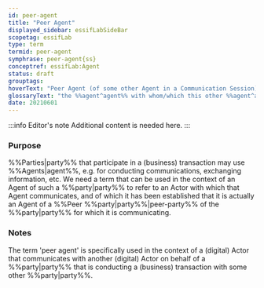 ```yaml
---
id: peer-agent
title: "Peer Agent"
displayed_sidebar: essifLabSideBar
scopetag: essifLab
type: term
termid: peer-agent
symphrase: peer-agent{ss}
conceptref: essifLab:Agent
status: draft
grouptags:
hoverText: "Peer Agent (of some other Agent in a Communication Session): the Agent with whom/which this other Agent is communicating in that Communication Session."
glossaryText: "the %%agent^agent%% with whom/which this other %%agent^agent%% is communicating in that %%communication session^communication-session%%."
date: 20210601
---
```


:::info Editor's note
Additional content is needed here.
:::

### Purpose
%%Parties|party%% that participate in a (business) transaction may use %%Agents|agent%%, e.g. for conducting communications, exchanging information, etc. We need a term that can be used in the context of an Agent of such a %%party|party%% to refer to an Actor with which that Agent communicates, and of which it has been established that it is actually an Agent of a %%Peer %%party|party%%|peer-party%% of the %%party|party%% for which it is communicating.

### Notes
The term 'peer agent' is specifically used in the context of a (digital) Actor that communicates with another (digital) Actor on behalf of a %%party|party%% that is conducting a (business) transaction with some other %%party|party%%.
